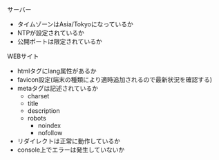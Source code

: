 サーバー
- タイムゾーンはAsia/Tokyoになっているか
- NTPが設定されているか
- 公開ポートは限定されているか

WEBサイト
- htmlタグにlang属性があるか
- favicon設定(端末の種類により適時追加されるので最新状況を確認する)
- metaタグは記述されているか
  - charset
  - title
  - description
  - robots
    - noindex
    - nofollow
- リダイレクトは正常に動作しているか
- console上でエラーは発生していないか
